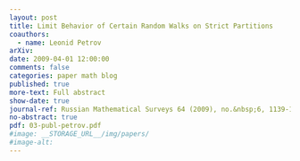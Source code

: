 ```yaml
---
layout: post
title: Limit Behavior of Certain Random Walks on Strict Partitions
coauthors:
  - name: Leonid Petrov
arXiv:
date: 2009-04-01 12:00:00
comments: false
categories: paper math blog
published: true
more-text: Full abstract
show-date: true
journal-ref: Russian Mathematical Surveys 64 (2009), no.&nbsp;6, 1139-1141
no-abstract: true
pdf: 03-publ-petrov.pdf
#image: __STORAGE_URL__/img/papers/
#image-alt:
---
```


